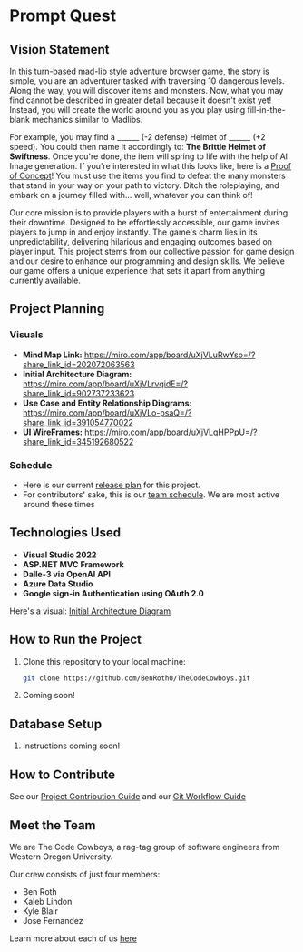 # Prompt Quest

## Vision Statement
In this turn-based mad-lib style adventure browser game, the story is simple, you are an adventurer tasked with traversing 10 dangerous levels. Along the way, you will discover items and monsters. Now, what you may find cannot be described in greater detail because it doesn't exist yet! Instead, you will create the world around you as you play using fill-in-the-blank mechanics similar to Madlibs. 

For example, you may find a ______ (-2 defense) Helmet of ______ (+2 speed). You could then name it accordingly to: **The Brittle Helmet of Swiftness**. Once you're done, the item will spring to life with the help of AI Image generation. If you're interested in what this looks like, here is a [Proof of Concept](Documentation/ProofOfConcept.md)! You must use the items you find to defeat the many monsters that stand in your way on your path to victory. Ditch the roleplaying, and embark on a journey filled with... well, whatever you can think of!

Our core mission is to provide players with a burst of entertainment during their downtime. Designed to be effortlessly accessible, our game invites players to jump in and enjoy instantly. The game's charm lies in its unpredictability, delivering hilarious and engaging outcomes based on player input. This project stems from our collective passion for game design and our desire to enhance our programming and design skills. We believe our game offers a unique experience that sets it apart from anything currently available.

## Project Planning

### Visuals
- **Mind Map Link:** https://miro.com/app/board/uXjVLuRwYso=/?share_link_id=202072063563
- **Initial Architecture Diagram:** https://miro.com/app/board/uXjVLrvqidE=/?share_link_id=902737233623
- **Use Case and Entity Relationship Diagrams:** https://miro.com/app/board/uXjVLo-psaQ=/?share_link_id=391054770022
- **UI WireFrames:** https://miro.com/app/board/uXjVLqHPPpU=/?share_link_id=345192680522

### Schedule
- Here is our current [release plan](Documentation/Timeline.md) for this project.
- For contributors' sake, this is our [team schedule](Documentation/CCMeetingSchedule.md). We are most active around these times

## Technologies Used
- **Visual Studio 2022**
- **ASP.NET MVC Framework**
- **Dalle-3 via OpenAI API**
- **Azure Data Studio**
- **Google sign-in Authentication using OAuth 2.0**

Here's a visual: [Initial Architecture Diagram](https://miro.com/app/board/uXjVLrvqidE=/?share_link_id=902737233623)

## How to Run the Project
1. Clone this repository to your local machine:
     ```bash
     git clone https://github.com/BenRoth0/TheCodeCowboys.git
     ```
2. Coming soon!

## Database Setup
1. Instructions coming soon!

## How to Contribute
See our [Project Contribution Guide](Documentation/ProjectContributionGuide.md)
and our [Git Workflow Guide](Documentation/GitGuide.md)

## Meet the Team
We are The Code Cowboys, a rag-tag group of software engineers from Western Oregon University.

Our crew consists of just four members: 
- Ben Roth
- Kaleb Lindon
- Kyle Blair
- Jose Fernandez

Learn more about each of us [here](CONTRIBUTORS.md)
